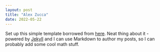 ```yaml
---
layout: post
title: "Alex Zucca"
date: 2022-05-22
---
```


Set up this simple template borrowed from [here](http://jmcglone.com/guides/github-pages/). Neat thing about it - powered by [Jekyll](http://jekyllrb.com) and I can use Markdown to author my posts, so I can probably add some cool math stuff. 
